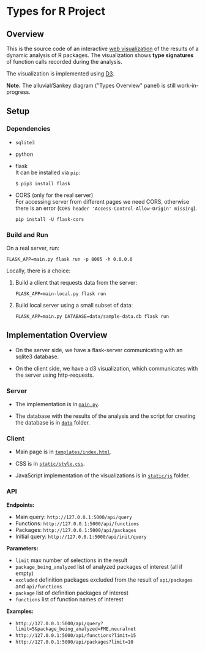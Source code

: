 # Types for R Project

## Overview

This is the source code of an interactive
[web visualization](http://prl1.ele.fit.cvut.cz:8135/)
of the results of a dynamic analysis of R packages.
The visualization shows **type signatures** of function calls
recorded during the analysis.

The visualization is implemented using [D3](https://d3js.org/).

**Note.** The alluvial/Sankey diagram ("Types Overview" panel)
is still work-in-progress.

## Setup

### Dependencies

* `sqlite3`

* python

* flask  
  It can be installed via `pip`:
  
  ```
  $ pip3 install flask
  ```

* CORS (only for the real server)  
  For accessing server from different pages we need CORS,
  otherwise there is an error
  (`CORS header 'Access-Control-Allow-Origin' missing`).

  ```
  pip install -U flask-cors
  ```

### Build and Run

On a real server, run:

```
FLASK_APP=main.py flask run -p 8005 -h 0.0.0.0
```

Locally, there is a choice:

1. Build a client that requests data from the server:
   
   ```
   FLASK_APP=main-local.py flask run
   ```

2. Build local server using a small subset of data:
   
   ```
   FLASK_APP=main.py DATABASE=data/sample-data.db flask run
   ```

## Implementation Overview

* On the server side, we have a flask-server
  communicating with an sqlite3 database.

* On the client side, we have a d3 visualization,
  which communicates with the server using http-requests.

### Server

* The implementation is in [`main.py`](main.py).

* The database with the results of the analysis
  and the script for creating the database is in [`data`](data) folder.

### Client

* Main page is in [`templates/index.html`](templates/index.html).

* CSS is in [`static/style.css`](`static/style.css`).

* JavaScript implementation of the visualizations
  is in [`static/js`](static/js) folder.

### API

**Endpoints:**

* Main query: `http://127.0.0.1:5000/api/query`
* Functions: `http://127.0.0.1:5000/api/functions`
* Packages: `http://127.0.0.1:5000/api/packages`
* Initial query: `http://127.0.0.1:5000/api/init/query`

**Parameters:**

* `limit` max number of selections in the result
* `package_being_analyzed` list of analyzed packages of interest (all if empty)
* `excluded` definition packages excluded from the result
  of `api/packages` and `api/functions`
* `package` list of definition packages of interest
* `functions` list of function names of interest

**Examples:**

* `http://127.0.0.1:5000/api/query?limit=5&package_being_analyzed=FME,neuralnet`
* `http://127.0.0.1:5000/api/functions?limit=15`
* `http://127.0.0.1:5000/api/packages?limit=10`